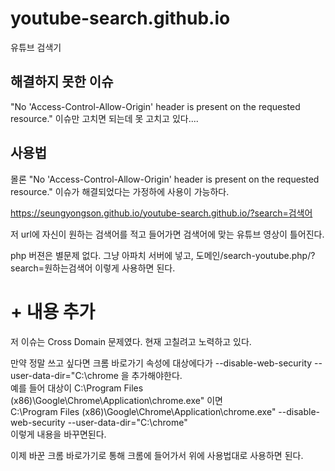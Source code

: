 # youtube-search.github.io
유튜브 검색기

## 해결하지 못한 이슈
"No 'Access-Control-Allow-Origin' header is present on the requested resource." 이슈만 고치면 되는데 못 고치고 있다.... 

## 사용법  

몰론 "No 'Access-Control-Allow-Origin' header is present on the requested resource." 이슈가 해결되었다는 가정하에 사용이 가능하다.

https://seungyongson.github.io/youtube-search.github.io/?search=검색어

저 url에 자신이 원하는 검색어를 적고 들어가면 검색어에 맞는 유튜브 영상이 틀어진다.


php 버젼은 별문제 없다. 그냥 아파치 서버에 넣고, 도메인/search-youtube.php/?search=원하는검색어 이렇게 사용하면 된다.

# + 내용 추가  
저 이슈는 Cross Domain 문제였다. 현재 고칠려고 노력하고 있다. 

만약 정말 쓰고 싶다면 크롬 바로가기 속성에 대상에다가 --disable-web-security --user-data-dir="C:\chrome 을 추가해야한다.  
예를 들어 대상이 C:\Program Files (x86)\Google\Chrome\Application\chrome.exe" 이면  
C:\Program Files (x86)\Google\Chrome\Application\chrome.exe" --disable-web-security --user-data-dir="C:\chrome"  
이렇게 내용을 바꾸면된다.  

이제 바꾼 크롬 바로가기로 통해 크롬에 들어가서 위에 사용법대로 사용하면 된다.  